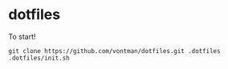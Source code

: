 # dotfiles

To start!
```
git clone https://github.com/vontman/dotfiles.git .dotfiles
.dotfiles/init.sh
```
